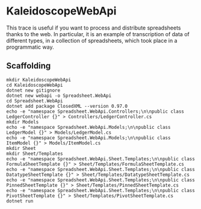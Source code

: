 # KaleidoscopeWebApi

This trace is useful if you want to process and distribute spreadsheets thanks to the web.
In particular, it is an example of transcription of data of different types, in a collection of spreadsheets, which took place in a programmatic way.

## Scaffolding

```shell
mkdir KaleidoscopeWebApi
cd KaleidoscopeWebApi
dotnet new gitignore
dotnet new webapi -o Spreadsheet.WebApi
cd Spreadsheet.WebApi
dotnet add package ClosedXML --version 0.97.0
echo -e "namespace Spreadsheet.WebApi.Controllers;\n\npublic class LedgerController {}" > Controllers/LedgerController.cs
mkdir Models
echo -e "namespace Spreadsheet.WebApi.Models;\n\npublic class LedgerModel {}" > Models/LedgerModel.cs
echo -e "namespace Spreadsheet.WebApi.Models;\n\npublic class ItemModel {}" > Models/ItemModel.cs
mkdir Sheet
mkdir Sheet/Templates
echo -e "namespace Spreadsheet.WebApi.Sheet.Templates;\n\npublic class FormulaSheetTemplate {}" > Sheet/Templates/FormulaSheetTemplate.cs
echo -e "namespace Spreadsheet.WebApi.Sheet.Templates;\n\npublic class DatatypeSheetTemplate {}" > Sheet/Templates/DatatypeSheetTemplate.cs
echo -e "namespace Spreadsheet.WebApi.Sheet.Templates;\n\npublic class PinnedSheetTemplate {}" > Sheet/Templates/PinnedSheetTemplate.cs
echo -e "namespace Spreadsheet.WebApi.Sheet.Templates;\n\npublic class PivotSheetTemplate {}" > Sheet/Templates/PivotSheetTemplate.cs
dotnet run
```
